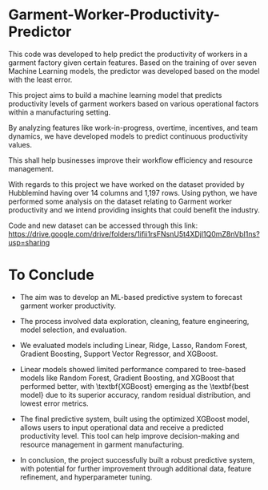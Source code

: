 # Garment-Worker-Productivity-Predictor
This code was developed to help predict the productivity of workers in a garment factory given certain features. Based on the training of over seven Machine Learning models, the predictor was developed based on the model with the least error.

This project aims to build a machine learning model that predicts productivity levels of garment workers based on various operational factors within a manufacturing setting. 

By analyzing features like work-in-progress, overtime, incentives, and team dynamics, we have developed models to predict continuous productivity values.

This shall help businesses improve their workflow efficiency and resource management.

With regards to this project we have worked on the dataset provided by Hubblemind having over 14 columns and 1,197 rows. Using python, we have performed some analysis on the dataset relating to Garment worker productivity and we intend providing insights that could benefit the industry.

Code and new dataset can be accessed through this link: https://drive.google.com/drive/folders/1ifii1rsFNsnU5t4XDjl1Q0mZ8nVbI1ns?usp=sharing
   
    
# To Conclude

- The aim was to develop an ML-based predictive system to forecast garment worker productivity.
  
- The process involved data exploration, cleaning, feature engineering, model selection, and evaluation.
  
-  We evaluated models including Linear, Ridge, Lasso, Random Forest, Gradient Boosting, Support Vector Regressor, and XGBoost.
  
- Linear models showed limited performance compared to tree-based models like Random Forest, Gradient Boosting, and XGBoost that performed better, with \textbf{XGBoost} emerging as the \textbf{best model} due to its superior accuracy, random residual distribution, and lowest error metrics.
  
- The final predictive system, built using the optimized XGBoost model, allows users to input operational data and receive a predicted productivity level. This tool can help improve decision-making and resource management in garment manufacturing.
  
- In conclusion, the project successfully built a robust predictive system, with potential for further improvement through additional data, feature refinement, and hyperparameter tuning.
